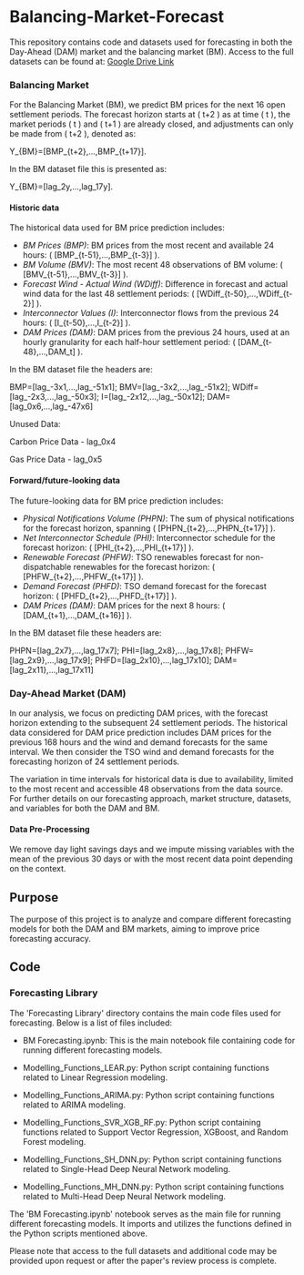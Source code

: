 # Balancing-Market-Forecast

This repository contains code and datasets used for forecasting in both the Day-Ahead (DAM) market and the balancing market (BM).
Access to the full datasets can be found at: [Google Drive Link](https://drive.google.com/drive/u/0/folders/1GSJhwvhRZ5X5A0uJRZzkzCuJ8xu9kDcX)

### Balancing Market

For the Balancing Market (BM), we predict BM prices for the next 16 open settlement periods. The forecast horizon starts at \( t+2 \) as at time \( t \), the market periods \( t \) and \( t+1 \) are already closed, and adjustments can only be made from \( t+2 \), denoted as:

Y_{BM}=[BMP_{t+2},...,BMP_{t+17}].


In the BM dataset file this is presented as:

Y_{BM}=[lag_2y,...,lag_17y].


#### Historic data

The historical data used for BM price prediction includes:

- *BM Prices (BMP)*: BM prices from the most recent and available 24 hours: \( [BMP_{t-51},...,BMP_{t-3}] \).
- *BM Volume (BMV)*: The most recent 48 observations of BM volume: \( [BMV_{t-51},...,BMV_{t-3}] \).
- *Forecast Wind - Actual Wind (WDiff)*: Difference in forecast and actual wind data for the last 48 settlement periods: \( [WDiff_{t-50},...,WDiff_{t-2}] \).
- *Interconnector Values (I)*: Interconnector flows from the previous 24 hours: \( [I_{t-50},...,I_{t-2}] \).
- *DAM Prices (DAM)*: DAM prices from the previous 24 hours, used at an hourly granularity for each half-hour settlement period: \( [DAM_{t-48},...,DAM_t] \).

In the BM dataset file the headers are:

BMP=[lag_-3x1,...,lag_-51x1]; BMV=[lag_-3x2,...,lag_-51x2]; WDiff=[lag_-2x3,...,lag_-50x3]; I=[lag_-2x12,...,lag_-50x12]; DAM=[lag_0x6,...,lag_-47x6]

Unused Data:

Carbon Price Data - lag\_0x4

Gas Price Data - lag\_0x5

#### Forward/future-looking data

The future-looking data for BM price prediction includes:

- *Physical Notifications Volume (PHPN)*: The sum of physical notifications for the forecast horizon, spanning \( [PHPN_{t+2},...,PHPN_{t+17}] \).
- *Net Interconnector Schedule (PHI)*: Interconnector schedule for the forecast horizon: \( [PHI_{t+2},...,PHI_{t+17}] \).
- *Renewable Forecast (PHFW)*: TSO renewables forecast for non-dispatchable renewables for the forecast horizon: \( [PHFW_{t+2},...,PHFW_{t+17}] \).
- *Demand Forecast (PHFD)*: TSO demand forecast for the forecast horizon: \( [PHFD_{t+2},...,PHFD_{t+17}] \).
- *DAM Prices (DAM)*: DAM prices for the next 8 hours: \( [DAM_{t+1},...,DAM_{t+16}] \).

In the BM dataset file these headers are:

PHPN=[lag_2x7},...,lag_17x7]; PHI=[lag_2x8},...,lag_17x8]; PHFW=[lag_2x9},...,lag_17x9]; PHFD=[lag_2x10},...,lag_17x10]; DAM=[lag_2x11},...,lag_17x11]  

### Day-Ahead Market (DAM)
In our analysis, we focus on predicting DAM prices, with the forecast horizon extending to the subsequent 24 settlement periods.
The historical data considered for DAM price prediction includes DAM prices for the previous 168 hours and the wind and demand forecasts for the same interval. We then consider the TSO wind and demand forecasts for the forecasting horizon of 24 settlement periods.

The variation in time intervals for historical data is due to availability, limited to the most recent and accessible 48 observations from the data source. For further details on our forecasting approach, market structure, datasets, and variables for both the DAM and BM.


#### Data Pre-Processing
We remove day light savings days and we impute missing variables with the mean of the previous 30 days or with the most recent data point depending on the context.


## Purpose
The purpose of this project is to analyze and compare different forecasting models for both the DAM and BM markets, aiming to improve price forecasting accuracy.

## Code

### Forecasting Library

The 'Forecasting Library' directory contains the main code files used for forecasting. Below is a list of files included:

- BM Forecasting.ipynb: This is the main notebook file containing code for running different forecasting models.

- Modelling_Functions_LEAR.py: Python script containing functions related to Linear Regression modeling.
- Modelling_Functions_ARIMA.py: Python script containing functions related to ARIMA modeling.
- Modelling_Functions_SVR_XGB_RF.py: Python script containing functions related to Support Vector Regression, XGBoost, and Random Forest modeling.
- Modelling_Functions_SH_DNN.py: Python script containing functions related to Single-Head Deep Neural Network modeling.
- Modelling_Functions_MH_DNN.py: Python script containing functions related to Multi-Head Deep Neural Network modeling.

The 'BM Forecasting.ipynb' notebook serves as the main file for running different forecasting models. It imports and utilizes the functions defined in the Python scripts mentioned above.


Please note that access to the full datasets and additional code may be provided upon request or after the paper's review process is complete.
